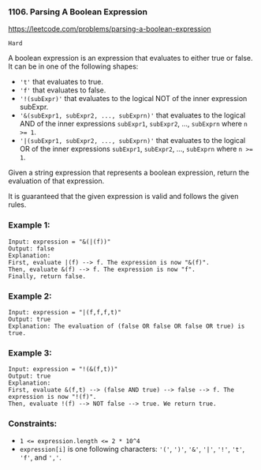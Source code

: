 ### 1106. Parsing A Boolean Expression

https://leetcode.com/problems/parsing-a-boolean-expression

`Hard`

A boolean expression is an expression that evaluates to either true or false. It can be in one of the following shapes:

* `'t'` that evaluates to true.
* `'f'` that evaluates to false.
* `'!(subExpr)'` that evaluates to the logical NOT of the inner expression subExpr.
* `'&(subExpr1, subExpr2, ..., subExprn)'` that evaluates to the logical AND of the inner expressions `subExpr1`, `subExpr2`, ..., `subExprn` where `n >= 1`.
* `'|(subExpr1, subExpr2, ..., subExprn)'` that evaluates to the logical OR of the inner expressions `subExpr1`, `subExpr2`, ..., `subExprn` where `n >= 1`.

Given a string expression that represents a boolean expression, return the evaluation of that expression.

It is guaranteed that the given expression is valid and follows the given rules.

### Example 1:
```
Input: expression = "&(|(f))"
Output: false
Explanation: 
First, evaluate |(f) --> f. The expression is now "&(f)".
Then, evaluate &(f) --> f. The expression is now "f".
Finally, return false.
```
### Example 2:
```
Input: expression = "|(f,f,f,t)"
Output: true
Explanation: The evaluation of (false OR false OR false OR true) is true.
```
### Example 3:
```
Input: expression = "!(&(f,t))"
Output: true
Explanation: 
First, evaluate &(f,t) --> (false AND true) --> false --> f. The expression is now "!(f)".
Then, evaluate !(f) --> NOT false --> true. We return true.
``` 

### Constraints:

* `1 <= expression.length <= 2 * 10^4`
* `expression[i]` is one following characters: `'('`, `')'`, `'&'`, `'|'`, `'!'`, `'t'`, `'f'`, and `','`.